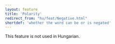 ```yaml
---
layout: feature
title: 'Polarity'
redirect_from: "hu/feat/Negative.html"
shortdef: 'whether the word can be or is negated'
---
```


This feature is not used in Hungarian.
<!-- Interlanguage links updated Út zář 29 20:31:37 CEST 2020 -->
